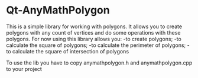 # Qt-AnyMathPolygon
This is a simple library for working with polygons. It allows you to create polygons with any count of vertices and do some operations with these polygons.
For now using this library allows you:
  -to create polygons;
  -to calculate the square of polygons;
  -to calculate the perimeter of polygons;
  -to calculate the square of intersection of polygons

To use the lib you have to copy anymathpolygon.h and anymathpolygon.cpp to your project
